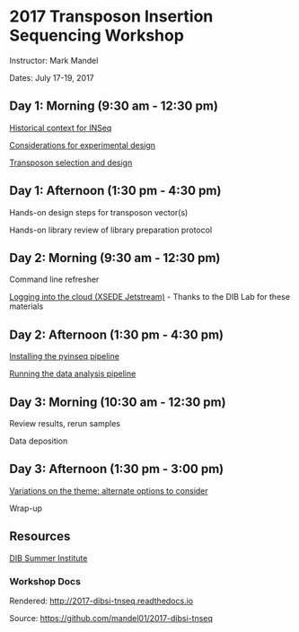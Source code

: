 # 2017 Transposon Insertion Sequencing Workshop

Instructor: Mark Mandel

Dates: July 17-19, 2017

## Day 1: Morning (9:30 am - 12:30 pm)

[Historical context for INSeq](history.html)

[Considerations for experimental design](design.html)

[Transposon selection and design](transposon.html)

## Day 1: Afternoon (1:30 pm - 4:30 pm)

Hands-on design steps for transposon vector(s)

Hands-on library review of library preparation protocol

## Day 2: Morning (9:30 am - 12:30 pm)

Command line refresher

[Logging into the cloud (XSEDE Jetstream)](https://2017-dibsi-metagenomics.readthedocs.io/en/latest/jetstream/boot.html) - Thanks to the DIB Lab for these materials


## Day 2: Afternoon (1:30 pm - 4:30 pm)

[Installing the pyinseq pipeline](pyinseq.html)

[Running the data analysis pipeline](pyinseq.html)


## Day 3: Morning (10:30 am - 12:30 pm)

Review results, rerun samples

Data deposition


## Day 3: Afternoon (1:30 pm - 3:00 pm)

[Variations on the theme: alternate options to consider](variations.html)

Wrap-up



## Resources

[DIB Summer Institute](http://ivory.idyll.org/dibsi/)

### Workshop Docs

Rendered: http://2017-dibsi-tnseq.readthedocs.io

Source: https://github.com/mandel01/2017-dibsi-tnseq
